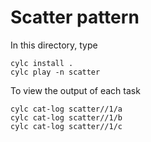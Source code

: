 # Scatter pattern

In this directory, type
```
cylc install .
cylc play -n scatter
```

To view the output of each task
```
cylc cat-log scatter//1/a
cylc cat-log scatter//1/b
cylc cat-log scatter//1/c
```